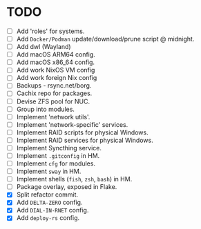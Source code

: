 <!-- SPDX-FileCopyrightText: 2024 Dom Rodriguez <shymega@shymega.org.uk

SPDX-License-Identifier: GPL-3.0-only
-->

# TODO

- [ ] Add 'roles' for systems.
- [ ] Add `Docker/Podman` update/download/prune script @ midnight.
- [ ] Add dwl (Wayland)
- [ ] Add macOS ARM64 config.
- [ ] Add macOS x86_64 config.
- [ ] Add work NixOS VM config
- [ ] Add work foreign Nix config
- [ ] Backups - rsync.net/borg.
- [ ] Cachix repo for packages.
- [ ] Devise ZFS pool for NUC.
- [ ] Group into modules.
- [ ] Implement 'network utils'.
- [ ] Implement 'network-specific' services.
- [ ] Implement RAID scripts for physical Windows.
- [ ] Implement RAID services for physical Windows.
- [ ] Implement Syncthing service.
- [ ] Implement `.gitconfig` in HM.
- [ ] Implement `cfg` for modules.
- [ ] Implement `sway` in HM.
- [ ] Implement shells (`fish`, `zsh`, `bash`) in HM.
- [ ] Package overlay, exposed in Flake.
- [x] Split refactor commit.
- [x] Add `DELTA-ZERO` config.
- [x] Add `DIAL-IN-RNET` config.
- [x] Add `deploy-rs` config.
